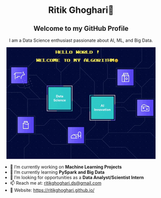 
<h1 align="center">Ritik Ghoghari👋</h1>
<h2 align="center">Welcome to my GitHub Profile</h2>

<p align="center">
I am a Data Science enthusiast passionate about AI, ML, and Big Data.
</p>

<p align="center">
  <img src="dashboard.gif" alt="Profile Banner">
</p>

<p align="center">
  <ul>
      <li>
         🔭 I’m currently working on <b>Machine Learning Projects</b>
      </li>
      <li>
         🌱 I’m currently learning <b>PySpark and Big Data</b>
      </li>
      <li>
         👯 I’m looking for opportunities as a <b>Data Analyst/Scientist Intern</b>
      </li>
      <li>
         📫 Reach me at: <a href="your-link">ritikghoghari.ds@gmail.com</a>
     </li>
    <li>
         🔗 Website: <a href="https://ritikghoghari.github.io/">https://ritikghoghari.github.io/</a>
     </li>
  </ul>
</p>
